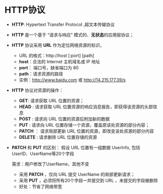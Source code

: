 # HTTP协议

- **HTTP**: Hypertext Transfer Protocol ,超文本传输协议

- **HTTP** 是一个基于 “请求与响应” 模式的、**无状态**的应用层协议；

- **HTTP** 协议采用 **URL** 作为定位网络资源的标识，

  - URL 的格式：http://host [:port] [path]
  - **host**：合法的 Internet 主机域名或 IP 地址
  - **port**： 端口号，缺省端口为 80 
  - **path**：请求资源的路径
  - 实例：http://www.baidu.com  或 http://14.215.177.39/s

- **HTTP** 协议对资源的操作：

  - **GET**:  请求获取 URL 位置的资源；
  - **HEAD** :  请求获取 URL 位置资源的响应消息报告，即获得该资源的头部信息
  - **POST** :  请求向 URL 位置的资源后附加新的数据
  - **PUT** :  请求向 URL 位置存储一个资源，覆盖原该处资源的部分内容；
  - **PATCH** ：  请求局部更新 URL 位置的资源，即改变该处资源的部分内容
  - **DELETE** :  请求删除 URL 位置存储的资源

- **PATCH** 和 **PUT** 的区别：
  假设 URL 位置有一组数据 UserInfo, 包括 UserID、UserName等20个字段

  需求：用户修改了UserName，其他不变

  - 采用 **PATCH** ，仅向 URL 提交 UserName 的局部更新请求；
  - 采用 **PUT** ，必须将所有20个字段一并提交到 URL ，未提交的字段被删除
  - 好处：节省了网络带宽 

  